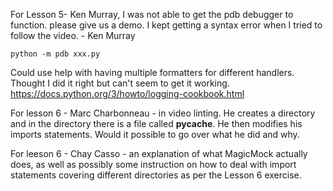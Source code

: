 For Lesson 5- Ken Murray, I was not able to get the pdb debugger to function. please give us a demo.
I kept getting a syntax error when I tried to follow the video. - Ken Murray

```
python -m pdb xxx.py
```

Could use help with having multiple formatters for different handlers. Thought I did it right but can't seem to get it working. 
  https://docs.python.org/3/howto/logging-cookbook.html

For lesson 6 - Marc Charbonneau - in video linting. 
He creates a directory and in the directory there is a file called __pycache__. He then modifies his imports statements. Would it possible to go over what he did and why.

For leeson 6 - Chay Casso - an explanation of what MagicMock actually does, as well as possibly some instruction on how to deal with import statements covering different directories as per the Lesson 6 exercise.
